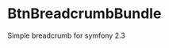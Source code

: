 BtnBreadcrumbBundle
==================================================================
Simple breadcrumb for symfony 2.3